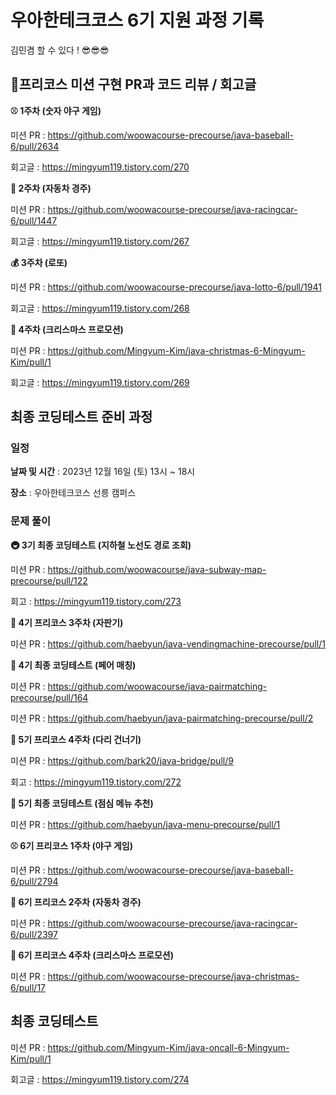 # 우아한테크코스 6기 지원 과정 기록

김민겸 할 수 있다 ! 😎😎😎

## 📝프리코스 미션 구현 PR과 코드 리뷰 / 회고글

**⚾ 1주차 (숫자 야구 게임)**

미션 PR : https://github.com/woowacourse-precourse/java-baseball-6/pull/2634

회고글 : https://mingyum119.tistory.com/270

**🚗 2주차 (자동차 경주)**

미션 PR  : https://github.com/woowacourse-precourse/java-racingcar-6/pull/1447

회고글 : https://mingyum119.tistory.com/267

**💰 3주차 (로또)**

미션 PR : https://github.com/woowacourse-precourse/java-lotto-6/pull/1941

회고글 : https://mingyum119.tistory.com/268

**🎄 4주차 (크리스마스 프로모션)**

미션 PR : https://github.com/Mingyum-Kim/java-christmas-6-Mingyum-Kim/pull/1

회고글 : https://mingyum119.tistory.com/269

## 최종 코딩테스트 준비 과정 

### 일정
**날짜 및 시간** : 2023년 12월 16일 (토) 13시 ~ 18시

**장소** : 우아한테크코스 선릉 캠퍼스

### 문제 풀이

**🚇 3기 최종 코딩테스트 (지하철 노선도 경로 조회)**

미션 PR : https://github.com/woowacourse/java-subway-map-precourse/pull/122

회고 : https://mingyum119.tistory.com/273

**📮 4기 프리코스 3주차 (자판기)**

미션 PR : https://github.com/haebyun/java-vendingmachine-precourse/pull/1

**👫 4기 최종 코딩테스트 (페어 매칭)**

미션 PR : https://github.com/woowacourse/java-pairmatching-precourse/pull/164

미션 PR : https://github.com/haebyun/java-pairmatching-precourse/pull/2

**🌉 5기 프리코스 4주차 (다리 건너기)**

미션 PR : https://github.com/bark20/java-bridge/pull/9

회고 : https://mingyum119.tistory.com/272

**🍱 5기 최종 코딩테스트 (점심 메뉴 추천)**

미션 PR : https://github.com/haebyun/java-menu-precourse/pull/1

**⚾ 6기 프리코스 1주차 (야구 게임)**

미션 PR : https://github.com/woowacourse-precourse/java-baseball-6/pull/2794 

**🚗 6기 프리코스 2주차 (자동차 경주)**

미션 PR : https://github.com/woowacourse-precourse/java-racingcar-6/pull/2397

**🎄 6기 프리코스 4주차 (크리스마스 프로모션)**

미션 PR : https://github.com/woowacourse-precourse/java-christmas-6/pull/17

## 최종 코딩테스트

미션 PR : https://github.com/Mingyum-Kim/java-oncall-6-Mingyum-Kim/pull/1

회고글 : https://mingyum119.tistory.com/274
